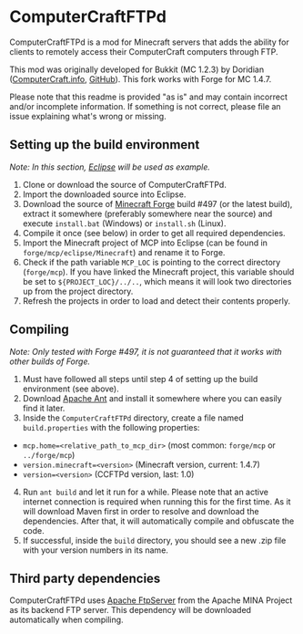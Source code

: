 # ComputerCraftFTPd #
ComputerCraftFTPd is a mod for Minecraft servers that adds the ability for clients to remotely access their ComputerCraft computers through FTP.

This mod was originally developed for Bukkit (MC 1.2.3) by Doridian ([ComputerCraft.info](http://www.computercraft.info/forums2/index.php?/topic/279-bukkitsmpcomputercraft-ftp/), [GitHub](https://github.com/Doridian/ComputerCraftFTPd)). This fork works with Forge for MC 1.4.7.

Please note that this readme is provided "as is" and may contain incorrect and/or incomplete information. If something is not correct, please file an issue explaining what's wrong or missing.


## Setting up the build environment ##
*Note: In this section, [Eclipse](http://www.eclipse.org/) will be used as example.*

1. Clone or download the source of ComputerCraftFTPd.
2. Import the downloaded source into Eclipse.
3. Download the source of [Minecraft Forge](http://files.minecraftforge.net/) build #497 (or the latest build), extract it somewhere (preferably somewhere near the source) and execute `install.bat` (Windows) or `install.sh` (Linux).
4. Compile it once (see below) in order to get all required dependencies.
5. Import the Minecraft project of MCP into Eclipse (can be found in `forge/mcp/eclipse/Minecraft`) and rename it to Forge.
6. Check if the path variable `MCP_LOC` is pointing to the correct directory (`forge/mcp`). If you have linked the Minecraft project, this variable should be set to `${PROJECT_LOC}/../..`, which means it will look two directories up from the project directory.
7. Refresh the projects in order to load and detect their contents properly.


## Compiling ##
*Note: Only tested with Forge #497, it is not guaranteed that it works with other builds of Forge.*

1. Must have followed all steps until step 4 of setting up the build environment (see above).
2. Download [Apache Ant](http://ant.apache.org/) and install it somewhere where you can easily find it later.
3. Inside the `ComputerCraftFTPd` directory, create a file named `build.properties` with the following properties:
  - `mcp.home=<relative_path_to_mcp_dir>` (most common: `forge/mcp` or `../forge/mcp`)
  - `version.minecraft=<version>` (Minecraft version, current: 1.4.7)
  - `version=<version>` (CCFTPd version, last: 1.0)
4. Run `ant build` and let it run for a while. Please note that an active internet connection is required when running this for the first time. As it will download Maven first in order to resolve and download the dependencies. After that, it will automatically compile and obfuscate the code.
5. If successful, inside the `build` directory, you should see a new .zip file with your version numbers in its name.

## Third party dependencies ##
ComputerCraftFTPd uses [Apache FtpServer](http://mina.apache.org/ftpserver-project/index.html) from the Apache MINA Project as its backend FTP server. This dependency will be downloaded automatically when compiling.